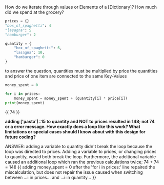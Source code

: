 How do we iterate through values or Elements of a [Dictionary]? How much did we spend at the grocery?
```python
prices = {}
"box_of_spaghetti": 4
"lasagna": 5
"hamburger": 2

quantity = {
	"box_of_spaghetti": 6,
	"lasagna": 10,
	"hamburger": 0
}
```
to answer the question, quantities must be multiplied by price
	the quantities and price of one item are connected to the same Key-Values
```python
money_spent = 0

for i in prices:
	money_spent = money_spent + (quantity[i] * price[i])
print(money_spent)
```
{{ 74 }}

**adding ['pasta']=15 to quantity and NOT to prices resulted in 148; not 74 or a error message. How exactly does a loop like this work? What limitations or special cases should I know about with this design for future coding?**

ANSWER: adding a variable to quantity didn't break the loop because the loop was directed to prices. Adding a variable to prices, or changing prices to quantity, would both break the loop. Furthermore, the additional variable caused an additional loop which ran the previous calculations twice; 74 + 74 = 148
	{{ adding money_spent = 0 after the 'for i in prices:' line repaired the miscalculation, but does not repair the issue caused when switching between ...i in prices... and ...i in quantity... }}